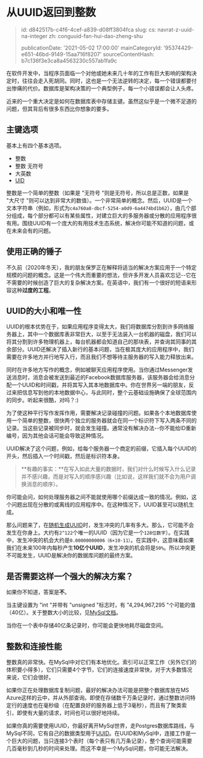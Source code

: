 从UUID返回到整数
==========

> id: d842517b-c4f6-4cef-a839-d08ff3804fca
> slug:
> 	cs: navrat-z-uuid-na-integer
> 	zh: conguuid-fan-hui-dao-zheng-shu
> 
> publicationDate: '2021-05-02 17:00:00'
> mainCategoryId: '95374429-e651-46bd-9149-15aa716f8207'
> sourceContentHash: b7c136f3e3ca8a4563230c557ab1fa9c

在软件开发中，当程序员面临一个对他或她未来几十年的工作有巨大影响的架构决定时，往往会走入死胡同。同时，这也是一个无法逆转的决定，每一个错误都要付出惨痛的代价。数据库是架构决策的一个典型例子，每一个小错误都会让人头疼。

近来的一个重大决定是如何在数据库表中存储主键。虽然这似乎是一个微不足道的问题，但其背后有很多东西比你想象的要多。

主键选项
-------------------------

基本上有四个基本选项。

- 整数
- 整数 无符号
- 大英数
- <a href="/uuid-performance">UID</a>

整数是一个简单的整数（如果是 "无符号 "则是无符号，所以总是正数，如果是 "大尺寸 "则可以达到非常大的数值）。一个非常简单的概念。然后，UUID是一个文本字符串（例如，形式为`c4a760a8-dbcf-5254-a0d9-6a4474bd1b62`），由几个部分组成，每个部分都可以有某些属性，对建立巨大的多服务器或分散的应用程序很有用。围绕UUID有一个庞大的有用技术生态系统，解决你可能不知道的问题，或在未来会有的问题。

使用正确的锤子
-------------------------

不久前（2020年冬天），我的朋友保罗正在解释将适当的解决方案应用于一个特定规模的问题的概念。这是一个伟大而重要的想法，但许多开发人员喜欢忘记--它在不需要的时候创造了巨大的复杂解决方案。在英语中，我们有一个很好的短语来形容这种**过度的工程**。

UUID的大小和唯一性
--------------------------

UUID的根本优势在于，如果应用程序变得太大，我们将数据库分割到许多网络服务器上，其中一个数据库表非常巨大，以至于无法装入一台机器的磁盘，我们可以将其分割到许多物理机器上，每台机器都会知道自己的那块表，并查询其同事的其余部分。UUID还解决了插入新行的基本问题，当在极其庞大的应用程序中，我们需要在许多地方并行地写入行，而且我们不想等待主服务器的写入能力释放出来。

同时在许多地方写作的概念，例如被聊天应用程序使用。当你通过Messenger发送消息时，消息会被发送到最近的Facebook数据库服务器，该服务器会给消息分配一个UUID和时间戳，并将其写入其本地数据库中。你在世界另一端的朋友，反过来把信息写到他的本地数据中心，与此同时，整个云基础设施确保了全球范围内的同步。听起来很酷，对吗？:)

为了使这种平行写作发挥作用，需要解决记录碰撞的问题。如果各个本地数据库使用一个简单的整数，很快两个独立的服务器就会在同一个标识符下写入两条不同的记录。当这些记录被同步时，就会发生碰撞。通常没有解决办法--你不能给ID重新编号，因为其他会话可能会导致这种情况。

UUID解决了这个问题，例如，给每个服务器一个商定的前缀，它插入每个UUID的开头，然后插入一个时间戳，然后是标识符本身。

> **有趣的事实：**在写入如此大量的数据时，我们对什么时候写入什么记录并不感兴趣，而是对写入的顺序感兴趣（比如说，这样我们就不会为用户调换消息的顺序）。

你可能会问，如何处理服务器之间不能就使用哪个前缀达成一致的情况。例如，这个问题出现在分散的或离线的应用程序中。在这种情况下，UUID甚至可以随机生成。

那么问题来了，在<a href="https://stackoverflow.com/questions/1155008/how-unique-is-uuid">随机生成UUID</a>时，发生冲突的几率有多大。那么，它可能不会发生在你身上。大约有`2^122`个唯一的UUID（因为它是一个`128位数字`）。在实践中，发生冲突的机会大约是`0.00000000006（6×10-11）`。在实践中，这意味着如果我们在未来100年内每秒产生**10亿个UUID**，发生冲突的机会将是`50%`。所以冲突更不可能发生，UUID是解决你的数据库问题的最终方案。

是否需要这样一个强大的解决方案？
-------------------------------

如果你不知道，答案是**不**。

当主键设置为 "int "并带有 "unsigned "标志时，有 "4,294,967,295 "个可能的值（40亿）。关于整数大小的比较，见<a href="https://dev.mysql.com/doc/refman/8.0/en/integer-types.html">MySql文档</a>。

当你在一个表中存储40亿条记录时，你可能会更快地耗尽磁盘空间。

整数和连接性能
----------------------

整数真的非常快。在MySql中对它们有本地优化。索引可以正常工作（另外它们的体积要小得多），它们只需要4个字节，它们的连接速度非常快，对于大多数情况来说，它们会很好。

如果你正在处理数据库复制问题，最好的解决办法可能是把整个数据库放在MS Azure这样的云中，并从外部查询。即使在存储数千万条记录时，通过整数访问特定行的速度也在毫秒级（在配置良好的服务器上低于3毫秒），而且有了聚类索引，即使有大量的请求，时间也可以很好地持续。

如果你真的需要使用UUID，你最好离开MySql世界，走Postgres数据库路线，与MySql不同，它有自己的数据类型用于<a href="https://www.postgresql.org/docs/9.1/datatype-uuid.html">UUID</a>。在UUID和MySql中，连接工作是一个巨大的问题，当只连接3个表时（每个表只有几万条记录），整个查询可能需要几百毫秒到几秒的时间来处理。而这不幸是一个MySql问题，你可能无法解决。
